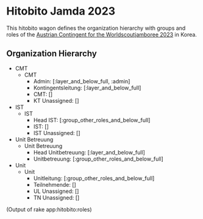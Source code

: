 # Hitobito Jamda 2023

This hitobito wagon defines the organization hierarchy with groups and roles
of the [Austrian Contingent for the Worldscoutjamboree 2023](https://www.jamboree.at) in Korea.

## Organization Hierarchy
* CMT
  * CMT
    * Admin: [:layer_and_below_full, :admin]
    * Kontingentsleitung: [:layer_and_below_full]
    * CMT: []
    * KT Unassigned: []
* IST
  * IST
    * Head IST: [:group_other_roles_and_below_full]
    * IST: []
    * IST Unassigned: []
* Unit Betreuung
  * Unit Betreuung
    * Head Unitbetreuung: [:layer_and_below_full]
    * Unitbetreuung: [:group_other_roles_and_below_full]
* Unit
  * Unit
    * Unitleitung: [:group_other_roles_and_below_full]
    * Teilnehmende: []
    * UL Unassigned: []
    * TN Unassigned: []

(Output of rake app:hitobito:roles)
